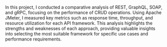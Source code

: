 In this project, I conducted a comparative analysis of REST, GraphQL, SOAP, and gRPC, focusing on the performance of CRUD operations. Using Apache JMeter, I measured key metrics such as response time, throughput, and resource utilization for each API framework. This analysis highlights the strengths and weaknesses of each approach, providing valuable insights into selecting the most suitable framework for specific use cases and performance requirements.
